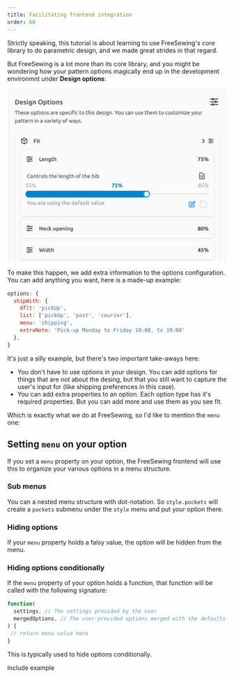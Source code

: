 ```yaml
---
title: Facilitating frontend integration
order: 60
---
```


Strictly speaking, this tutorial is about learning to use FreeSewing's core
library to do parametric design, and we made great strides in that regard.

But FreeSewing is a lot more than its core library, and you might be wondering
how your pattern options magically end up in the development environmnt under
**Design options**:

![Design options menu](./options.png)

To make this happen, we add extra information to the options configuration.
You can add anything you want, here is a made-up example:

```mjs
options: {
  shipWith: {
    dflt: 'pickUp',
    list: ['pickUp', 'post', 'courier'],
    menu: 'shipping',
    extraNote: 'Pick-up Monday to Friday 10:00, to 19:00'
  },
}
```

It's just a silly example, but there's two important take-aways here:

- You don't have to use options in your design. You can add options for things
  that are not about the desing, but that you still want to capture the user's
  input for (like shipping preferences in this case).
- You can add extra properties to an option. Each option type has it's required
  properties. But you can add more and use them as you see fit.

Which is exactly what we do at FreeSewing, so I'd like to mention the `menu` one:

## Setting `menu` on your option

If you set a `menu` property on your option, the FreeSewing frontend will use
this to organize your various options in a menu structure.

### Sub menus
You can a nested menu structure with dot-notation. So `style.pockets` will
create a `pockets` submenu under the `style` menu and put your option there.

### Hiding options

If your `menu` property holds a falsy value, the option will be hidden from the
menu.

### Hiding options conditionally

If the `menu` property of your option holds a function, that function will be called with the following signature:

```mjs
function(
  settings, // The settings provided by the user
  mergedOptions, // The user-provided options merged with the defaults
) {
 // return menu value here
}
```

This is typically used to hide options conditionally.

<Fixme compact>Include example</Fixme>
